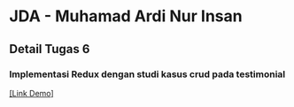 # JDA - Muhamad Ardi Nur Insan

## Detail Tugas 6

### Implementasi Redux dengan studi kasus crud pada testimonial

[[Link Demo]](https://jda-ardi-nextjs-er0ro4pr7-ardinur03s-projects.vercel.app/admin/testimonials)
